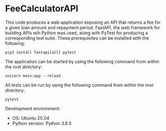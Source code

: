 # FeeCalculatorAPI

This code produces a web application exposing an API that returns a fee for a given loan amount and repayment period. FastAPI, the web framework for building APIs wih Python was used, along with PyTest for producing a corresponding test suite. These prerequisites can be installed with the following: 

`pip3 install fastapi[all] pytest` 

The application can be started by using the following command from within the root directory: 

`uvicorn main:app --reload` 

All tests can be run by using the following command from within the root directory:

`pytest` 

Development environment: 
 - OS: Ubuntu 20.04 
 - Python version: Python 3.8.5 
